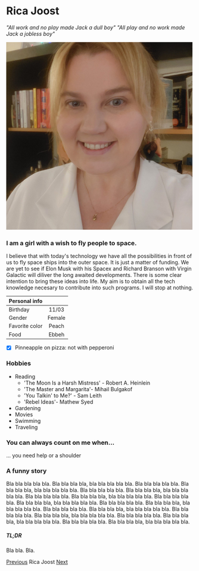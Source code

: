 #  Rica Joost


*"All work and no play made Jack a dull boy"*
*"All play and no work made Jack a jobless boy"*

![Rica](./187301832_10165080969115243_1641367450192092561_n.jpg)

### I am a girl with a wish to fly people to space. 

I believe that with today's technology we have all the possibilities in front of us to fly space ships into the outer space. It is just a matter of funding. We are yet to see if Elon Musk with his Spacex and Richard Branson with Virgin Galactic will diliver the long awaited developments. There is some clear intention to bring these ideas into life. My aim is to obtain all the tech knowledge necesary to contribute into such programs. I will stop at nothing.

| Personal info |                    |         
| ------------- |:-------------:|
| Birthday     | 11/03   | 
| Gender    | Female      |
| Favorite color | Peach   |  
| Food       | Ebbeh         | 

- [x] Pinneapple on pizza: not with pepperoni  

### Hobbies

* Reading
    * 'The Moon Is a Harsh Mistress' - Robert A. Heinlein
    * 'The Master and Margarita'- Mihail Bulgakof
    * 'You Talkin' to Me?' - Sam Leith
    * 'Rebel Ideas'- Mathew Syed
* Gardening
* Movies
* Swimming
* Traveling

### You can always count on me when...
... you need help or a shoulder


### A funny story

Bla bla bla bla bla. Bla bla bla bla, bla bla bla bla bla. Bla bla bla bla bla. Bla bla bla bla, bla bla bla bla bla. Bla bla bla bla bla. Bla bla bla bla, bla bla bla bla bla. Bla bla bla bla bla. Bla bla bla bla, bla bla bla bla bla. Bla bla bla bla bla. Bla bla bla bla, bla bla bla bla bla. Bla bla bla bla bla. Bla bla bla bla, bla bla bla bla bla. Bla bla bla bla bla. Bla bla bla bla, bla bla bla bla bla. Bla bla bla bla bla. Bla bla bla bla, bla bla bla bla bla. Bla bla bla bla bla. Bla bla bla bla, bla bla bla bla bla. Bla bla bla bla bla. Bla bla bla bla, bla bla bla bla bla.

##### TL;DR
Bla bla. Bla.




[Previous](https://github.com/RayaneLamri/solo-markdown/blob/main/README.md) Rica Joost [Next](https://github.com/RayaneLamri/solo-markdown/blob/main/README.md)
